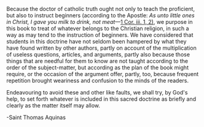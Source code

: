 Because the doctor of catholic truth ought not only to teach the proficient, but also to instruct beginners (according to the Apostle: _As unto little ones in Christ, I gave you milk to drink, not meat_—[1 Cor. iii. 1, 2)](https://en.wikisource.org/wiki/Bible_(King_James)/1_Corinthians#3:1 "Bible (King James)/1 Corinthians"), we purpose in this book to treat of whatever belongs to the Christian religion, in such a way as may tend to the instruction of beginners. We have considered that students in this doctrine have not seldom been hampered by what they have found written by other authors, partly on account of the multiplication of useless questions, articles, and arguments, partly also because those things that are needful for them to know are not taught according to the order of the subject-matter, but according as the plan of the book might require, or the occasion of the argument offer, partly, too, because frequent repetition brought weariness and confusion to the minds of the readers.

Endeavouring to avoid these and other like faults, we shall try, by God's help, to set forth whatever is included in this sacred doctrine as briefly and clearly as the matter itself may allow.

-Saint Thomas Aquinas